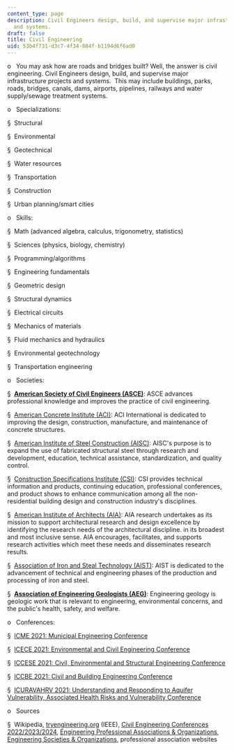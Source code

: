```yaml
---
content_type: page
description: Civil Engineers design, build, and supervise major infrastructure projects
  and systems.
draft: false
title: Civil Engineering
uid: 53b4f731-d3c7-4f34-884f-b1194d6f6ad0
---
```

o   You may ask how are roads and bridges built? Well, the answer is civil engineering. Civil Engineers design, build, and supervise major infrastructure projects and systems.  This may include buildings, parks, roads, bridges, canals, dams, airports, pipelines, railways and water supply/sewage treatment systems.

o   Specializations:

§  Structural

§  Environmental

§  Geotechnical

§  Water resources

§  Transportation

§  Construction

§  Urban planning/smart cities

o   Skills:

§  Math (advanced algebra, calculus, trigonometry, statistics)

§  Sciences (physics, biology, chemistry)

§  Programming/algorithms

§  Engineering fundamentals

§  Geometric design

§  Structural dynamics

§  Electrical circuits

§  Mechanics of materials

§  Fluid mechanics and hydraulics

§  Environmental geotechnology

§  Transportation engineering

o   Societies:

§  [**American Society of Civil Engineers (ASCE)**](http://www.asce.org): ASCE advances professional knowledge and improves the practice of civil engineering.

§  [American Concrete Institute (ACI)](http://www.aci-int.org): ACI International is dedicated to improving the design, construction, manufacture, and maintenance of concrete structures.

§  [American Institute of Steel Construction (AISC)](http://www.aisc.org): AISC's purpose is to expand the use of fabricated structural steel through research and development, education, technical assistance, standardization, and quality control.

§  [Construction Specifications Institute (CSI)](http://www.csinet.org): CSI provides technical information and products, continuing education, professional conferences, and product shows to enhance communication among all the non-residential building design and construction industry's disciplines.

§  [American Institute of Architects (AIA)](http://www.aia.org): AIA research undertakes as its mission to support architectural research and design excellence by identifying the research needs of the architectural discipline. in its broadest and most inclusive sense. AIA encourages, facilitates, and supports research activities which meet these needs and disseminates research results.

§  [Association of Iron and Steal Technology (AIST)](https://www.aist.org/home.aspx): AIST is dedicated to the advancement of technical and engineering phases of the production and processing of iron and steel.

§  [**Association of Engineering Geologists (AEG)**](http://aegweb.org): Engineering geology is geologic work that is relevant to engineering, environmental concerns, and the public's health, safety, and welfare.

o   Conferences:

§  [ICME 2021: Municipal Engineering Conference](https://waset.org/municipal-engineering-conference-in-august-2021-in-venice)

§  [ICECE 2021: Environmental and Civil Engineering Conference](https://waset.org/environmental-and-civil-engineering-conference-in-august-2021-in-istanbul)

§  [ICCESE 2021: Civil, Environmental and Structural Engineering Conference](https://waset.org/civil-environmental-and-structural-engineering-conference-in-august-2021-in-istanbul)

§  [ICCBE 2021: Civil and Building Engineering Conference](https://waset.org/civil-and-building-engineering-conference-in-august-2021-in-montreal)

§  [ICURAVAHRV 2021: Understanding and Responding to Aquifer Vulnerability, Associated Health Risks and Vulnerability Conference](https://waset.org/understanding-and-responding-to-aquifer-vulnerability-associated-health-risks-and-vulnerability-conference-in-july-2021-in-vienna)

o   Sources

§  Wikipedia, [tryengineering.org](https://studio.llx.edly.io/container/tryengineering.org) (IEEE), [Civil Engineering Conferences 2022/2023/2024](https://conferenceindex.org/conferences/civil-engineering), [Engineering Professional Associations & Organizations](https://jobstars.com/engineering-professional-associations-organizations/), [Engineering Societies & Organizations](https://www.loc.gov/rr/scitech/SciRefGuides/eng-organizations.html), professional association websites